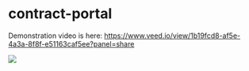 # contract-portal

Demonstration video is here: https://www.veed.io/view/1b19fcd8-af5e-4a3a-8f8f-e51163caf5ee?panel=share

![](https://github.com/ECS265-Smart-Contract-on-NexRes/contract-portal/blob/main/demo.gif)
